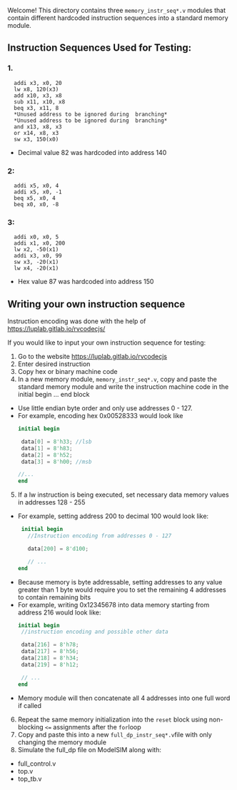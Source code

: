Welcome!
This directory contains three ```memory_instr_seq*.v``` modules that contain different hardcoded instruction sequences into a standard memory module. 

## Instruction Sequences Used for Testing:
 ### 1.
``` assembly
  addi x3, x0, 20
  lw x8, 120(x3)
  add x10, x3, x8
  sub x11, x10, x8
  beq x3, x11, 8
  *Unused address to be ignored during  branching*
  *Unused address to be ignored during  branching*
  and x13, x8, x3
  or x14, x8, x3
  sw x3, 150(x0)
 ```
  - Decimal value 82 was hardcoded into address 140
  
### 2:
``` assembly
  addi x5, x0, 4
  addi x5, x0, -1
  beq x5, x0, 4
  beq x0, x0, -8
```
### 3:
``` assembly
  addi x0, x0, 5
  addi x1, x0, 200
  lw x2, -50(x1)
  addi x3, x0, 99
  sw x3, -20(x1)
  lw x4, -20(x1)
```
  - Hex value 87 was hardcoded into address 150

## Writing your own instruction sequence

Instruction encoding was done with the help of https://luplab.gitlab.io/rvcodecjs/

If you would like to input your own instruction sequence for testing:
1. Go to the website https://luplab.gitlab.io/rvcodecjs
2. Enter desired instruction
3. Copy hex or binary machine code
4. In a new memory module, ```memory_instr_seq*.v```, copy and paste the standard memory module and write the instruction machine code in the initial begin ... end block
 - Use little endian byte order and only use addresses 0 - 127.
 - For example, encoding hex 0x00528333 would look like
     ``` verilog
     initial begin
     
      data[0] = 8'h33; //lsb
      data[1] = 8'h83;
      data[2] = 8'h52;
      data[3] = 8'h00; //msb
     
     //...
     end
     ```
5. If a lw instruction is being executed, set necessary data memory values in addresses 128 - 255
 - For example, setting address 200 to decimal 100 would look like:
    ``` verilog
     initial begin
       //Instruction encoding from addresses 0 - 127 

       data[200] = 8'd100;
    
       // ...
    end
 - Because memory is byte addressable, setting addresses to any value greater than 1 byte would require you to set the remaining 4 addresses to contain remaining bits
  - For example, writing 0x12345678 into data memory starting from address 216 would look like:
      ``` verilog
      initial begin
       //instruction encoding and possible other data

       data[216] = 8'h78;
       data[217] = 8'h56;
       data[218] = 8'h34;
       data[219] = 8'h12;

       // ...
      end
   - Memory module will then concatenate all 4 addresses into one full word if called

6. Repeat the same memory initialization into the ```reset``` block using non-blocking ``` <= ``` assignments after the ```for```loop
7. Copy and paste this into a new ```full_dp_instr_seq*.v```file with only changing the memory module
8. Simulate the full_dp file on ModelSIM along with:
 - full_control.v
 - top.v
 - top_tb.v

